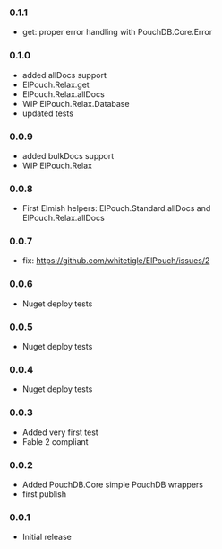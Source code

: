 ### 0.1.1

* get: proper error handling with PouchDB.Core.Error

### 0.1.0

* added allDocs support 
* ElPouch.Relax.get
* ElPouch.Relax.allDocs
* WIP ElPouch.Relax.Database
* updated tests

### 0.0.9

* added bulkDocs support 
* WIP ElPouch.Relax

### 0.0.8

* First Elmish helpers: ElPouch.Standard.allDocs and ElPouch.Relax.allDocs

### 0.0.7

* fix: https://github.com/whitetigle/ElPouch/issues/2

### 0.0.6

* Nuget deploy tests

### 0.0.5

* Nuget deploy tests

### 0.0.4

* Nuget deploy tests

### 0.0.3

* Added very first test
* Fable 2 compliant

### 0.0.2

* Added PouchDB.Core simple PouchDB wrappers
* first publish

### 0.0.1

* Initial release
